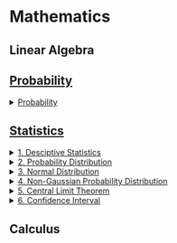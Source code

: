 # Mathematics

## Linear Algebra

## [Probability](https://github.com/JaydeepAgravat/Mathematics/tree/main/Probability)

<details>
  <summary><a href="https://github.com/JaydeepAgravat/Mathematics/blob/main/Probability/probability.md">Probability</a></summary>

  - Terminology
  - Types of Events
  - What is Probability
  - Empirical Probability
  - Theoretical Probability
  - Random Variable
  - Probability Distribution of a Random Variable
  - Mean of a Random Variable
  - Variance of a Random Variable
  - Venn Diagrams & Contingency Tables
  - Joint Probability, Marginal Probability, Conditional Probability
  - Bayes' Theorem
</details>

## [Statistics](https://github.com/JaydeepAgravat/Mathematics/tree/main/Statistics)

<details>
  <summary><a href="https://github.com/JaydeepAgravat/Mathematics/blob/main/Statistics/descriptive_statistics.md">1. Desciptive Statistics</a></summary>
    
  - What is Statistics
  - Statistics Applications
  - Types of Statistics
  - Population vs Sample
  - Parameters vs Statistics
  - Types of Data
  - Measure of Central Tendancy
  - Measure of Dispersion
  - Quantiles
  - Percentile
  - 5 number summary
  - Boxplots
  - Scatterplot
  - Covariance
  - Correlation
</details>

<details>
  <summary><a href="https://github.com/JaydeepAgravat/Mathematics/blob/main/Statistics/probability_distribution.md">2. Probability Distribution</a></summary>
   
   - Random Variable
   - Probability Distributions
   - Probability Distribution Function
   - Cumulative Distribution Function (CDF)
   - Probability Mass Function (PMF)
   - Probability Density Function (PDF)
   - Density Estimation
   - Parametric Density Estimation
   - Non-Parametric Density Estimation
   - Kernel Density Estimation (KDE)
   - How to use PDF
   - How to use CDF
   - 2D Density Plots
</details>

<details>
  <summary><a href="https://github.com/JaydeepAgravat/Mathematics/blob/main/Statistics/normal_distribution.md">3. Normal Distribution</a></summary>
    
   - Normal Distribution
   - Standard Normal distribution
   - Properties of Normal Distribution
   - Skewness
   - CDF of Normal Distribution
</details>

<details>
  <summary><a href="https://github.com/JaydeepAgravat/Mathematics/blob/main/Statistics/non-gaussian_probability_distributions.md">4. Non-Gaussian Probability Distribution</a></summary>
  
  - Kurtosis
  - QQ Plot
  - Uniform Distribution
  - Log Normal Distribution
  - Pareto Distribution
  - Bernoulli distribution
  - Binomial Distribution
  </details>

<details>
  <summary><a href="https://github.com/JaydeepAgravat/Mathematics/blob/main/Statistics/central_limit_theorem">5. Central Limit Theorem</a></summary>
  
  - Central Limit Theorem
  - Example of CLT
  - Logic Behind CLT
</details>



<details>
  <summary><a href="https://github.com/JaydeepAgravat/Mathematics/blob/main/Statistics/confidence_interval">6. Confidence Interval</a></summary>

  - Confidence Interval
  - Parameter vs. Statistic
  - Point Estimate
  - Confidence Interval
  - Confidence Level
  - Calculate Confidence Interval
    1. Confidence Interval for Population Mean (σ known)
    2. Confidence Interval for Population Mean (σ unknown)
    3. Confidence Interval for Population Proportion
    - Condition For σ Known
    - Condition For σ Unknown
    - Condition For Population Proportion
  - Effect On Confidence Interval For σ Known
  - Effect On Confidence Interval For σ Unknown
  - Student's T-Distribution
</details>

## Calculus
